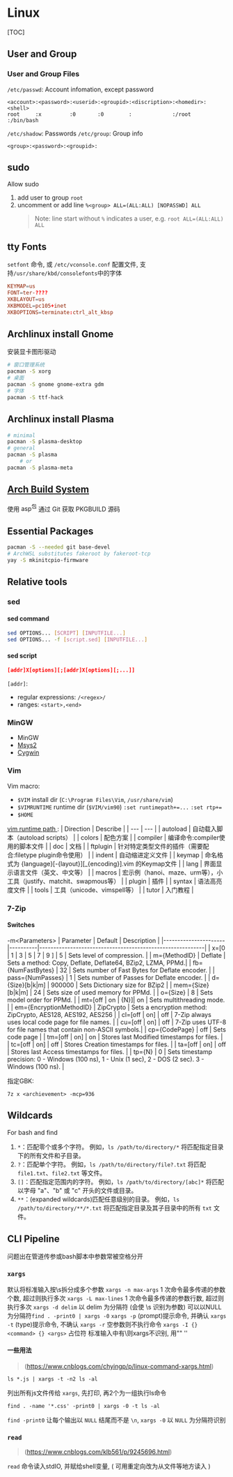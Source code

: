 # Linux

[TOC]

## User and Group

### User and Group Files

`/etc/passwd`: Account infomation, except password

```
<account>:<password>:<userid>:<groupid>:<discription>:<homedir>:<shell>
root     :x         :0       :0        :             :/root    :/bin/bash
```

`/etc/shadow`: Passwords
`/etc/group`: Group info

```
<group>:<password>:<groupid>:
```

## sudo

Allow sudo

1. add user to group `root`
2. uncomment or add line `%<group> ALL=(ALL:ALL) [NOPASSWD] ALL`
   > Note: line start without `%` indicates a user, e.g. `root ALL=(ALL:ALL) ALL`

## tty Fonts

`setfont` 命令, 或
`/etc/vconsole.conf` 配置文件, 支持`/usr/share/kbd/consolefonts`中的字体
```conf
KEYMAP=us
FONT=ter-????
XKBLAYOUT=us
XKBMODEL=pc105+inet
XKBOPTIONS=terminate:ctrl_alt_kbsp
```

## Archlinux install Gnome

安装显卡图形驱动
```bash
# 窗口管理系统
pacman -S xorg
# 桌面
pacman -S gnome gnome-extra gdm
# 字体
pacman -S ttf-hack
```

## Archlinux install Plasma
```bash
# minimal
pacman -S plasma-desktop
# general
pacman -S plasma
    # or
pacman -S plasma-meta
```

## [Arch Build System](https://wiki.archlinuxcn.org/wiki/Arch_%E6%9E%84%E5%BB%BA%E7%B3%BB%E7%BB%9F)

使用 $\textsf{asp}^\textsf{包}$ 通过 Git 获取 PKGBUILD 源码

## Essential Packages

```bash
pacman -S --needed git base-devel
# ArchWSL substitutes fakeroot by fakeroot-tcp
yay -S mkinitcpio-firmware
```

## Relative tools

### sed

#### sed command

```bash
sed OPTIONS... [SCRIPT] [INPUTFILE...]
sed OPTIONS... -f [script.sed] [INPUTFILE...]
```

#### sed script

```sed
[addr]X[options][;[addr]X[options][;...]]
```

`[addr]`:

  - regular expressions: `/<regex>/`
  - ranges: `<start>,<end>`

### MinGW

- MinGW
- [Msys2](https://www.msys2.org/)
- [Cygwin](https://www.cygwin.com/)

### Vim

Vim macro:
  - `$VIM` install dir (`C:\Program Files\Vim`, `/usr/share/vim`)
  - `$VIMRUNTIME` runtime dir (`$VIM/vim90`)
    `:set runtimepath+=...` `:set rtp+=`
  - `$HOME`
      
[ vim runtime path ](https://yyq123.github.io/learn-vim/learn-vi-204-vimfiles.html):
| Direction | Describe                                                             |
| ---       | ---                                                                  |
| autoload  | 自动载入脚本（autoload scripts）                                     |
| colors    | 配色方案                                                             |
| compiler  | 编译命令:compiler使用的脚本文件                                      |
| doc       | 文档                                                                 |
| ftplugin  | 针对特定类型文件的插件（需要配合:filetype plugin命令使用）           |
| indent    | 自动缩进定义文件                                                     |
| keymap    | 命名格式为 {language}[-{layout}][_{encoding}].vim 的Keymap文件       |
| lang      | 界面显示语言文件（英文、中文等）                                     |
| macros    | 宏示例（hanoi、maze、urm等），小工具（justify、matchit、swapmous等） |
| plugin    | 插件                                                                 |
| syntax    | 语法高亮度文件                                                       |
| tools     | 工具（unicode、vimspell等）                                          |
| tutor     | 入门教程                                                             |

### 7-Zip

#### Switches
-m\<Parameters\>
| Parameter            | Default  | Description                                               |
|----------------------|----------|-----------------------------------------------------------|
| x=[0 \| 1 \| 3 \| 5 \| 7 \| 9 ] | 5        | Sets level of compression.                                |
| m={MethodID}         | Deflate  | Sets a method: Copy, Deflate, Deflate64, BZip2, LZMA, PPMd.|
| fb={NumFastBytes}    | 32       | Sets number of Fast Bytes for Deflate encoder.            |
| pass={NumPasses}     | 1        | Sets number of Passes for Deflate encoder.                |
| d={Size}[b\|k\|m]    | 900000   | Sets Dictionary size for BZip2                            |
| mem={Size}[b\|k\|m]  | 24       | Sets size of used memory for PPMd.                        |
| o={Size}             | 8        | Sets model order for PPMd.                                |
| mt=[off \| on \| {N}]| on       | Sets multithreading mode.                                 |
| em={EncryptionMethodID} | ZipCrypto | Sets a encryption method: ZipCrypto, AES128, AES192, AES256 |
| cl=[off \| on]       | off      | 7-Zip always uses local code page for file names.         |
| cu=[off \| on]       | off      | 7-Zip uses UTF-8 for file names that contain non-ASCII symbols.|
| cp={CodePage}        | off      | Sets code page                                            |
| tm=[off \| on]       | on       | Stores last Modified timestamps for files.                |
| tc=[off \| on]       | off      | Stores Creation timestamps for files.                     |
| ta=[off \| on]       | off      | Stores last Access timestamps for files.                  |
| tp={N}               | 0        | Sets timestamp precision: 0 - Windows (100 ns), 1 - Unix (1 sec), 2 - DOS (2 sec). 3 - Windows (100 ns). |

指定GBK:
```
7z x <archievement> -mcp=936
```


## Wildcards

For bash and find

1. `*`：匹配零个或多个字符。
   例如，`ls /path/to/directory/*` 将匹配指定目录下的所有文件和子目录。
2. `?`：匹配单个字符。
   例如，`ls /path/to/directory/file?.txt` 将匹配 `file1.txt`、`file2.txt` 等文件。
3. `[]`：匹配指定范围内的字符。
   例如，`ls /path/to/directory/[abc]*` 将匹配以字母 "a"、"b" 或 "c" 开头的文件或目录。
4. `**`：(expanded wildcards)匹配任意级别的目录。
   例如，`ls /path/to/directory/**/*.txt` 将匹配指定目录及其子目录中的所有 `txt` 文件。

## CLI Pipeline

问题出在管道传参或bash脚本中参数常被空格分开

### `xargs`

默认将标准输入按\s拆分成多个参数
`xargs -n max-args` 1 次命令最多传递的参数个数, 超过则执行多次
`xargs -L max-lines` 1 次命令最多传递的参数行数, 超过则执行多次
`xargs -d delim` 以 delim 为分隔符 (会使 \s 识别为参数)
    可以以NULL为分隔符`find . -print0 | xargs -0`
`xargs -p` (prompt)提示命令, 并确认 `xargs -t` (type)提示命令, 不确认
`xargs -r` 空参数则不执行命令
`xargs -I {} <command> {} <args>` 占位符
标准输入中有\则xargs不识别, 用"\" '\'

#### 一些用法
> (https://www.cnblogs.com/chyingp/p/linux-command-xargs.html)

```
ls *.js | xargs -t -n2 ls -al
```
列出所有js文件传给 `xargs`, 先打印, 再2个为一组执行ls命令
```
find . -name '*.css' -print0 | xargs -0 -t ls -al
```
`find -print0` 让每个输出以 `NULL` 结尾而不是 `\n`, `xargs -0` 以 `NULL` 为分隔符识别

### `read`

> (https://www.cnblogs.com/klb561/p/9245696.html)

`read` 命令读入stdIO, 并赋给shell变量, ( 可用重定向改为从文件等地方读入 )